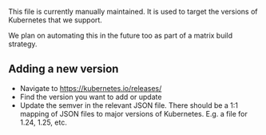 This file is currently manually maintained. It is used to target the
versions of Kubernetes that we support.

We plan on automating this in the future too as part of a matrix build strategy.

## Adding a new version
- Navigate to https://kubernetes.io/releases/
- Find the version you want to add or update
- Update the semver in the relevant JSON file. There should be a 1:1 mapping of
JSON files to major versions of Kubernetes. E.g. a file for 1.24, 1.25, etc.
